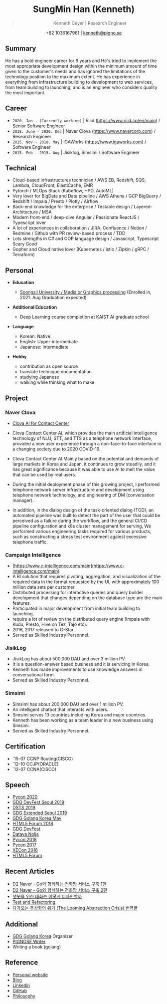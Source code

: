 <h1 align="center">SungMin Han (Kenneth)</h1>
<blockquote align="center">Kenneth Ceyer | Research Engineer</blockquote>
<p align="center">+82 1036167981 | <a href="mailto://kenneth@pigno.se">kenneth@pigno.se</a></p>

## Summary

He has a bold engineer career for 6 years and He's tried to implement the most appropriate development design within the minimum amount of time given to the customer's needs and has ignored the limitations of the technology position to the maximum extent. He has experience in everything from infrastructure building to development to web services, from team building to launching, and is an engineer who considers quality the most important.

## Career

- `2020. Jan - (Currently working)` | Riiid (https://www.riiid.co/en/main) / Senior Software Engineer
- `2018. June - 2020. Dec` | Naver Clova (https://www.navercorp.com) / Research Engineer
- `2015. Nov - 2018. May` | IGAWorks (https://www.igaworks.com) / Software Engineer
- `2015. Feb - 2015. Aug` | Jisiklog, Simsimi / Software Engineer

## Technical

- Cloud-based infrastructures technician / AWS EB, Redshift, SQS, Lambda, CloudFront, ElastiCache, EMR
- Pytorch / MLOps Stack (Kubeflow, HPO, AutoML)
- Very lover for BigData and Data pipeline / AWS Athena / GCP BigQuery / Redshift / Impala / Presto / Plotly / Airflow
- Back-end knowledge for the enterprise / Testable design / Layered-Architecture / MSA
- Modern front-end / deep-dive Angular / Passionate ReactJS / Typescript lover
- A lot of experiences in collaboration / JIRA, Confluence / Notion / Redmine / Github with PR review-based process / TDD
- Lots strengths in C# and OOP language design / Javascript, Typescript Scary Good
- Gopher and Cloud native lover (Kubernetes / istio / Zipkin / gRPC / Terraform)

## Personal

- **Education**
   - [Soongsil University / Media or Graphics processing](http://eng.ssu.ac.kr/web/eng) (Enrolled in, 2021. Aug Graduation expected)
   
- **Additional Education**
   - Deep Learning course completion at KAIST AI graduate school

- **Language**
   - Korean: Native
   - English: Upper-intermediate
   - Japanese: Intermediate

- **Hobby**
   - contribution as open source
   - translate technique documentation
   - studying Japanese
   - walking while thinking what to make

## Project

### Naver Clova

- [Clova AI for Contact Center](https://clova.ai/aicontactcenter)
- Clova Contact Center AI, which provides the main artificial intelligence technology of NLU, STT, and TTS as a telephone network interface, provided a new user experience through a non-face-to-face interface in a changing society due to 2020 COVID-19.

- Clova Contact Center AI Mainly based on the potential and demands of large markets in Korea and Japan, it continues to grow steadily, and it has great significance because it was able to use AI to melt the value that can be used by real users.

- During the initial deployment phase of this growing project, I performed telephone network server infrastructure and development using telephone network technology, and engineering of DM (conversation manager).

- In addition, in the dialog design of the task-oriented dialog (TOD), an automated pipeline was built to detect the part of the user that could be perceived as a failure during the workflow, and the general CI/CD pipeline configuration and k8s cluster management for serving, We performed various engineering tasks required for various products, such as constructing a stress test environment against excessive telephone traffic.

### Campaign Intelligence

- [https://www.c-intelligence.com/main](https://www.c-intelligence.com/main)
- A BI solution that requires pivoting, aggregation, and visualization of the required data in the format requested by the UI, with approximately 100 million data sets per customer.
- Distributed processing for interactive queries and query builder development that changes depending on the database type are the main features.
- Participated in major development from initial team building to launching.
- require a lot of review on the distributed query engine (Impala with Kudu, Presto, Hive on Tez, Tajo etc).
- 2016, 2017 released to G-Star.
- Served as Skilled Industry Personnel.

### JisikLog

- JisikLog has about 500,000 DAU and over 3 million PV.
- It is a question-answer based business and it is servicing in Korea.
- Kenneth has made improvements to use knowledge answers in conversational form.
- Served as Skilled Industry Personnel.

### Simsimi

- Simsimi has about 200,000 DAU and over 1 million PV.
- An intelligent chatbot that interacts with users.
- Simsimi serves 13 countries including Korea and major countries.
- Kenneth has been working as a team leader in a new business using Simsimi.
- Served as Skilled Industry Personnel.

## Certification

- `15-07 CCNP Routing(CISCO)
- `12-10 OCJP(ORACLE)
- `12-07 CCNA(CISCO)

## Speech

- [Pycon 2020](https://www.slideshare.net/KennethCeyer/in-python-open-source-pycon-korea-2020)
- [GDG DevFest Seoul 2019](https://www.slideshare.net/KennethCeyer/ai-gdg-devfest-seoul-2019-187630418)
- [DSTS 2019](https://www.slideshare.net/KennethCeyer/dsts-2019)
- [GDG Extended Seoul 2019](https://www.slideshare.net/KennethCeyer/allreduce-for-distributed-learning-io-extended-seoul-152862108)
- [GDG Golang Korea May](https://www.slideshare.net/KennethCeyer/grpc-goroutine-gdg-golang-korea-2019)
- [HTML5 Forum 2018](https://www.slideshare.net/KennethCeyer/deep-dive-into-modern-frameworks-html5-forum-2018-124511710)
- [GDG DevFest](https://www.slideshare.net/KennethCeyer/gdg-devfest-2017-seoul-82177288)
- [Dataya Nolja](https://www.slideshare.net/KennethCeyer/ss-80764533)
- [Pycon 2018](https://www.slideshare.net/KennethCeyer/pycon-korea-2018-109833085)
- [Pycon 2017](https://www.slideshare.net/KennethCeyer/dealing-with-python-reactively-pycon-korea-2017)
- [XECon 2016](https://www.slideshare.net/KennethCeyer/angularjs-2-version-1-and-reactjs-69546904)
- [HTML5 Forum](https://www.slideshare.net/KennethCeyer/deep-dive-into-modern-frameworks-html5-forum-2018-124511710)

## Recent Articles

- [D2 Naver - Go와 함께하는 전화망 서비스 구축 1편](https://d2.naver.com/helloworld/5827706)
- [D2 Naver - Go와 함께하는 전화망 서비스 구축 2편](https://d2.naver.com/helloworld/0814313)
- [챗봇을 위한 대화는 어떻게 디자인할까](https://d2.naver.com/helloworld/2110494)
- [Test and Refactoring](https://www.slideshare.net/KennethCeyer/test-and-refactoring-139432204)
- [다가오는 추상화의 위기 (The Looming Abstraction Crisis) 번역글](https://blog.pigno.se/post/183565621043/%EB%8B%A4%EA%B0%80%EC%98%A4%EB%8A%94-%EC%B6%94%EC%83%81%ED%99%94%EC%9D%98-%EC%9C%84%EA%B8%B0-the-looming-abstraction-crisis-%EB%B2%88%EC%97%AD%EA%B8%80)

## Additional

- [GDG Golang Korea](https://www.facebook.com/gdggo/) Organizer
- [PIGNOSE Writer](https://www.facebook.com/PIGNOSE-1735920843294891/)
- Writing a book (golang)

## Reference

- [Personal website](https://www.pigno.se)
- [Blog](https://blog.pigno.se)
- [Linkedin](https://www.linkedin.com/in/sungmin-han-768419133/)
- [GitHub](https://www.github.com/KennethanCeyer)
- [Philosophy](https://www.pigno.se/pignose-principle.html)

